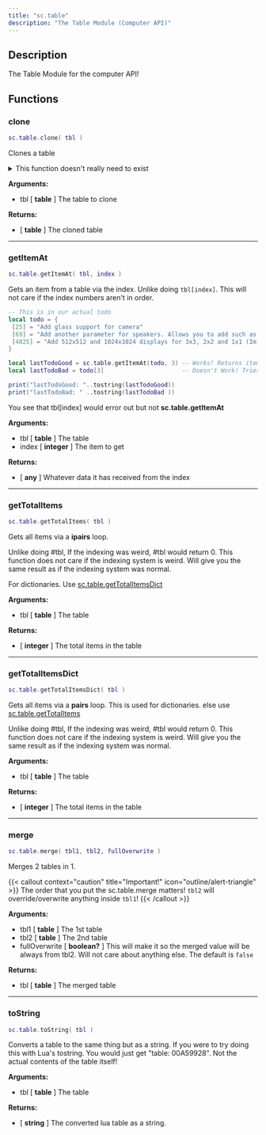 ```yaml
---
title: "sc.table"
description: "The Table Module (Computer API)"
---
```


## Description

The Table Module for the computer API!

## Functions

### clone

```lua
sc.table.clone( tbl )
```

Clones a table

<details><summary>This function doesn't really need to exist</summary>

This function is utterly unnecessary but in SOME situations is useful. It does create a new table but it's so easy to implement that I don't think it should deserve to have its function.

Geuss why

<details><summary>Click this dropdown to see why its unnessorary</summary>

**This is all the code the function uses...**

```lua
---Clones a table
---@param tbl table The table to clone
---@return table clonedTable The cloned table
sc.table.clone = function (tbl)
    assert(type(tbl) == "table", "Expected table, got "..type(tbl).." instead.") -- Error handling

    return unpack({tbl})
end
```

It's too little amount of code! I could do it in different ways but those have downsides! So this is the easiest thing we can do.

</details>

</details>

**Arguments:**
- tbl [ **table** ] The table to clone

**Returns:**
- [ **table** ] The cloned table

---

### getItemAt

```lua
sc.table.getItemAt( tbl, index )
```

Gets an item from a table via the index. Unlike doing `tbl[index]`. This will not care if the index numbers aren't in order.

```lua
-- This is in our actual todo
local todo = {
 [25] = "Add glass support for camera"
 [69] = "Add another parameter for speakers. Allows you to add such as the \"wind\" parameter to the sound effect"
 [4825] = "Add 512x512 and 1024x1024 displays for 3x3, 2x2 and 1x1 (Im going to add this no matter what :) )"
}

local lastTodoGood = sc.table.getItemAt(todo, 3) -- Works! Returns item of the index of 4825. Since it's the 3rd element in the table
local lastTodoBad = todo[3]                      -- Doesn't Work! Tries grabbing an element at index 3 but that doesn't exist! so this is nil!

print("lastTodoGood: "..tostring(lastTodoGood))
print("lastTodoBad: " ..tostring(lastTodoBad ))

```

You see that tbl[index] would error out but not **sc.table.getItemAt**

**Arguments:**
- tbl [ **table** ] The table
- index [ **integer** ] The item to get

**Returns:**
- [ **any** ] Whatever data it has received from the index

---

### getTotalItems

```lua
sc.table.getTotalItems( tbl )
```

Gets all items via a **ipairs** loop.

Unlike doing #tbl, If the indexing was weird, #tbl would return 0. This function does not care if the indexing system is weird. Will give you the same result as if the indexing system was normal.

For dictionaries. Use [sc.table.getTotalItemsDict](#gettotalitemsdict)

**Arguments:**
- tbl [ **table** ] The table

**Returns:**
- [ **integer** ] The total items in the table

---

### getTotalItemsDict

```lua
sc.table.getTotalItemsDict( tbl )
```

Gets all items via a **pairs** loop. This is used for dictionaries. else use [sc.table.getTotalItems](#gettotalitems)

Unlike doing #tbl, If the indexing was weird, #tbl would return 0. This function does not care if the indexing system is weird. Will give you the same result as if the indexing system was normal.

**Arguments:**
- tbl [ **table** ] The table

**Returns:**
- [ **integer** ] The total items in the table

---

### merge

```lua
sc.table.merge( tbl1, tbl2, fullOverwrite )
```

Merges 2 tables in 1.

{{< callout context="caution" title="Important!" icon="outline/alert-triangle" >}}
The order that you put the sc.table.merge matters! ` tbl2 ` will override/overwrite anything inside ` tbl1 `!
{{< /callout >}}

**Arguments:**
- tbl1 [ **table** ] The 1st table
- tbl2 [ **table** ] The 2nd table
- fullOverwrite [ **boolean?** ] This will make it so the merged value will be always from tbl2. Will not care about anything else. The default is ` false `

**Returns:**
- tbl [ **table** ] The merged table

---

### toString

```lua
sc.table.toString( tbl )
```

Converts a table to the same thing but as a string. If you were to try doing this with Lua's tostring. You would just get "table: 00A59928". Not the actual contents of the table itself!

**Arguments:**
- tbl [ **table** ] The table

**Returns:**
- [ **string** ] The converted lua table as a string.
